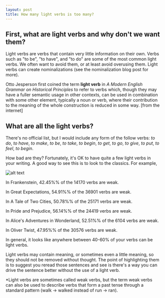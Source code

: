 ```yaml
---
layout: post
title: How many light verbs is too many?
---
```


## First, what are light verbs and why don't we want them?
Light verbs are verbs that contain very little information on their own. Verbs such as "to be", "to have", and "to do" are some of the most common light verbs. We often want to avoid them, or at least avoid overusing them. Light verbs can create nominalizations (see the nominalization blog post for more).

Otto Jesperson first coined the term **light verb** in *A Modern English Grammar on Historical Principles* to refer to verbs which, though they may have a fuller semantic usage in other contexts, can be used in combination with some other element, typically a noun or verb, where their contribution to the meaning of the whole construction is reduced in some way. [from the internet]

## What are all the light verbs?

There's no official list, but I would include any form of the follow verbs:  *to do*, *to have*, *to make*, *to be*, *to take*, *to begin*, *to get*, *to go*, *to give*, *to put*, *to feel*, *to begin*.

How bad are they? Fortunately, it's OK to have quite a few light verbs in your writing. A good way to see this is to look to the classics. For example,

![alt text](https://raw.githubusercontent.com/jss367/jss367.github.io/master/images/light_verbs.png)

In Frankenstein, 42.45%% of the 14170 verbs are weak.

In Great Expectations, 54.91%% of the 36901 verbs are weak.

In A Tale of Two Cities, 50.78%% of the 25171 verbs are weak.

In Pride and Prejudice, 56.14%% of the 24419 verbs are weak.

In Alice's Adventures in Wonderland, 52.51%% of the 6104 verbs are weak.

In Oliver Twist, 47.95%% of the 30576 verbs are weak.


In general, it looks like anywhere between 40-60% of your verbs can be light verbs.


Light verbs may contain meaning, or sometimes even a little meaning, so they should not be removed without thought. The point of highlighting them is to suggest you reread those sentences and see is there's a way you can drive the sentence better without the use of a light verb.





*Light verbs are sometimes called weak verbs, but the term weak verbs can also be used to describe verbs that form a past tense through a standard pattern (walk -> walked instead of run -> ran).




